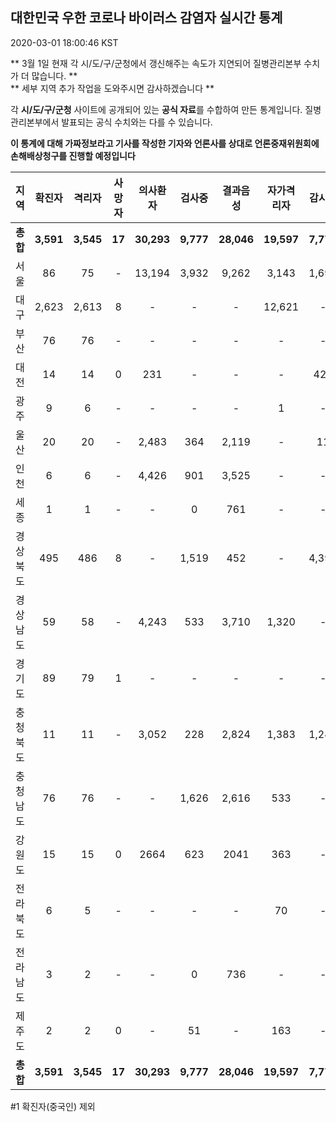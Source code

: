 
## 대한민국 우한 코로나 바이러스 감염자 실시간 통계
2020-03-01 18:00:46 KST

** 3월 1일 현재 각 시/도/구/군청에서 갱신해주는 속도가 지연되어 질병관리본부 수치가 더 많습니다. ** <br>
** 세부 지역 추가 작업을 도와주시면 감사하겠습니다 **

각 **시/도/구/군청** 사이트에 공개되어 있는 **공식 자료**를 수합하여 만든 통계입니다.
질병관리본부에서 발표되는 공식 수치와는 다를 수 있습니다.

**이 통계에 대해 가짜정보라고 기사를 작성한 기자와 언론사를 상대로 언론중재위원회에 손해배상청구를 진행할 예정입니다**


        
|  지역  | 확진자 |  격리자  |  사망자  |  의사환자  |  검사중  |  결과음성  |  자가격리자  |  감시중  |  감시해제  |  완치  |
|:------:|:------:|:--------:|:--------:|:----------:|:--------:|:----------------:|:------------:|:--------:|:----------:|:--:|
|**총합**|**3,591**|**3,545**|**17**|**30,293**|**9,777**|**28,046**|**19,597**|**7,773**|**4,281**|**28**|
|서울|86|75|-|13,194|3,932|9,262|3,143|1,691|1,452|11|
|대구|2,623|2,613|8 |-|-|-|12,621|-|-|2 |
|부산|76|76|-|-|-|-|-|-|-|-|
|대전|14|14|0|231|-|-|-|426|2444|-|
|광주|9|6|-|-|-|-|1|-|-|2|
|울산|20|20|-|2,483|364|2,119|-|11|18|-|
|인천|6|6|-|4,426|901|3,525|-|-|-|-|
|세종|1|1|-|-|0|761|-|-|-|-|
|경상북도|495|486|8|-|1,519|452|-|4,396|225|1|
|경상남도|59|58|-|4,243|533|3,710|1,320|-|-|1|
|경기도|89|79|1|-|-|-|-|-|-|9|
|충청북도|11|11|-|3,052|228|2,824|1,383|1,249|134|-|
|충청남도|76|76|-|-|1,626|2,616|533|-|-|-|
|강원도|15|15|0|2664|623|2041|363|-|-|-|
|전라북도|6|5|-|-|-|-|70|-|-|1|
|전라남도|3|2|-|-|0|736|-|-|1|1|
|제주도|2|2|0|-|51|-|163|-|7|-|
|**총합**|**3,591**|**3,545**|**17**|**30,293**|**9,777**|**28,046**|**19,597**|**7,773**|**4,281**|**28**|

        

#1 확진자(중국인) 제외
